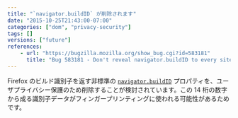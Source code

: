```yaml
---
title: "`navigator.buildID` が削除されます"
date: "2015-10-25T21:43:00-07:00"
categories: ["dom", "privacy-security"]
tags: []
versions: ["future"]
references:
    - url: "https://bugzilla.mozilla.org/show_bug.cgi?id=583181"
      title: "Bug 583181 - Don't reveal navigator.buildID to every site on the web"
---
```

Firefox のビルド識別子を返す非標準の [`navigator.buildID`](https://developer.mozilla.org/ja/docs/Web/API/Navigator/buildID) プロパティを、ユーザプライバシー保護のため削除することが検討されています。この 14 桁の数字から成る識別子データがフィンガープリンティングに使われる可能性があるためです。
